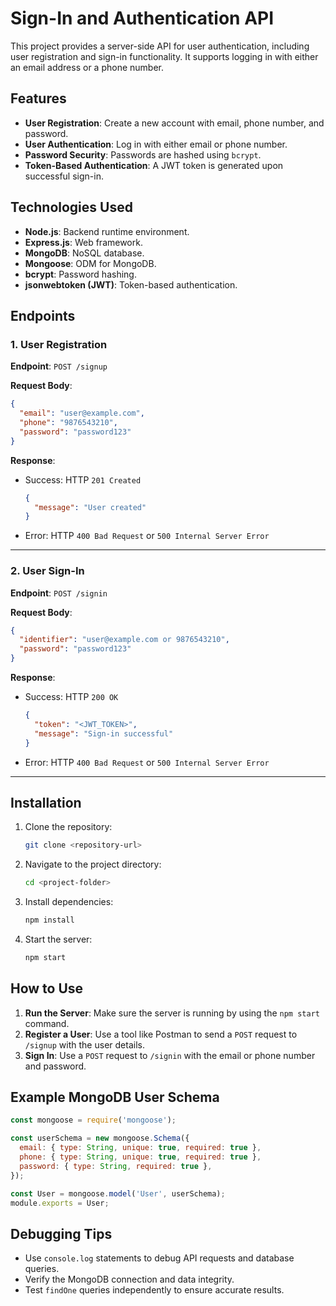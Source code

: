 # Sign-In and Authentication API

This project provides a server-side API for user authentication, including user registration and sign-in functionality. It supports logging in with either an email address or a phone number.

## Features
- **User Registration**: Create a new account with email, phone number, and password.
- **User Authentication**: Log in with either email or phone number.
- **Password Security**: Passwords are hashed using `bcrypt`.
- **Token-Based Authentication**: A JWT token is generated upon successful sign-in.

## Technologies Used
- **Node.js**: Backend runtime environment.
- **Express.js**: Web framework.
- **MongoDB**: NoSQL database.
- **Mongoose**: ODM for MongoDB.
- **bcrypt**: Password hashing.
- **jsonwebtoken (JWT)**: Token-based authentication.

## Endpoints

### 1. User Registration
**Endpoint**: `POST /signup`

**Request Body**:
```json
{
  "email": "user@example.com",
  "phone": "9876543210",
  "password": "password123"
}
```

**Response**:
- Success: HTTP `201 Created`
  ```json
  {
    "message": "User created"
  }
  ```
- Error: HTTP `400 Bad Request` or `500 Internal Server Error`

---

### 2. User Sign-In
**Endpoint**: `POST /signin`

**Request Body**:
```json
{
  "identifier": "user@example.com or 9876543210",
  "password": "password123"
}
```

**Response**:
- Success: HTTP `200 OK`
  ```json
  {
    "token": "<JWT_TOKEN>",
    "message": "Sign-in successful"
  }
  ```
- Error: HTTP `400 Bad Request` or `500 Internal Server Error`

---

## Installation

1. Clone the repository:
   ```bash
   git clone <repository-url>
   ```

2. Navigate to the project directory:
   ```bash
   cd <project-folder>
   ```

3. Install dependencies:
   ```bash
   npm install
   ```



5. Start the server:
   ```bash
   npm start
   ```

## How to Use

1. **Run the Server**: Make sure the server is running by using the `npm start` command.
2. **Register a User**: Use a tool like Postman to send a `POST` request to `/signup` with the user details.
3. **Sign In**: Use a `POST` request to `/signin` with the email or phone number and password.

## Example MongoDB User Schema
```javascript
const mongoose = require('mongoose');

const userSchema = new mongoose.Schema({
  email: { type: String, unique: true, required: true },
  phone: { type: String, unique: true, required: true },
  password: { type: String, required: true },
});

const User = mongoose.model('User', userSchema);
module.exports = User;
```

## Debugging Tips
- Use `console.log` statements to debug API requests and database queries.
- Verify the MongoDB connection and data integrity.
- Test `findOne` queries independently to ensure accurate results.



